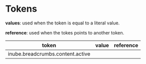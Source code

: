 # Tokens

**values**: used when the token is equal to a literal value.

**reference**: used when the tokes points to another token.

| token                               | value | reference |
| ----------------------------------- | ----- | --------- |
| inube.breadcrumbs.content.active    |       |           |
